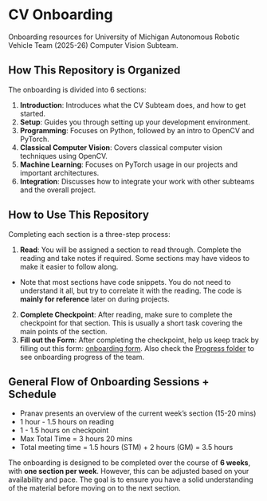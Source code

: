 # CV Onboarding
Onboarding resources for University of Michigan Autonomous Robotic Vehicle Team (2025-26) Computer Vision Subteam.

## How This Repository is Organized
The onboarding is divided into 6 sections:
1. **Introduction**: Introduces what the CV Subteam does, and how to get started.
2. **Setup**: Guides you through setting up your development environment.
3. **Programming**: Focuses on Python, followed by an intro to OpenCV and PyTorch.
4. **Classical Computer Vision**: Covers classical computer vision techniques using OpenCV.
5. **Machine Learning**: Focuses on PyTorch usage in our projects and important architectures.
6. **Integration**: Discusses how to integrate your work with other subteams and the overall project.

## How to Use This Repository
Completing each section is a three-step process:
1. **Read**: You will be assigned a section to read through. Complete the reading and take notes if required. Some sections may have videos to make it easier to follow along.
* Note that most sections have code snippets. You do not need to understand it all, but try to correlate it with the reading. The code is **mainly for reference** later on during projects.
2. **Complete Checkpoint**: After reading, make sure to complete the checkpoint for that section. This is usually a short task covering the main points of the section.
3. **Fill out the Form**: After completing the checkpoint, help us keep track by filling out this form: [onboarding form](https://docs.google.com/forms/d/e/1FAIpQLScLKHD6iLj6_rPay34Q4lJyd0qyVFZIeWBGVdZVt97RklUANw/viewform?usp=sharing&ouid=110200261831708927315). Also check the [Progress folder](/0_Progress/) to see onboarding progress of the team.

## General Flow of Onboarding Sessions + Schedule

* Pranav presents an overview of the current week’s section (15-20 mins)
* 1 hour - 1.5 hours on reading
* 1 - 1.5 hours on checkpoint
* Max Total Time = 3 hours 20 mins
* Total meeting time = 1.5 hours (STM) + 2 hours (GM) = 3.5 hours


The onboarding is designed to be completed over the course of **6 weeks**, with **one section per week**. However, this can be adjusted based on your availability and pace. The goal is to ensure you have a solid understanding of the material before moving on to the next section.
